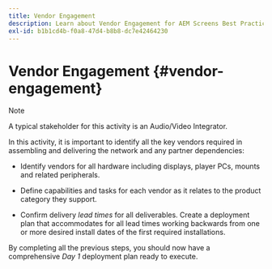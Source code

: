 ```yaml
---
title: Vendor Engagement
description: Learn about Vendor Engagement for AEM Screens Best Practices Guide.
exl-id: b1b1cd4b-f0a8-47d4-b8b8-dc7e42464230
---
```

# Vendor Engagement {#vendor-engagement}

>[!NOTE]
>A typical stakeholder for this activity is an Audio/Video Integrator.

In this activity, it is important to identify all the key vendors required in assembling and delivering the network and any partner dependencies:

* Identify vendors for all hardware including displays, player PCs, mounts and related peripherals.

* Define capabilities and tasks for each vendor as it relates to the product category they support.

* Confirm delivery *lead times* for all deliverables. Create a deployment plan that accommodates for all lead times working backwards from one or more desired install dates of the first required installations.

By completing all the previous steps, you should now have a comprehensive *Day 1* deployment plan ready to execute.
